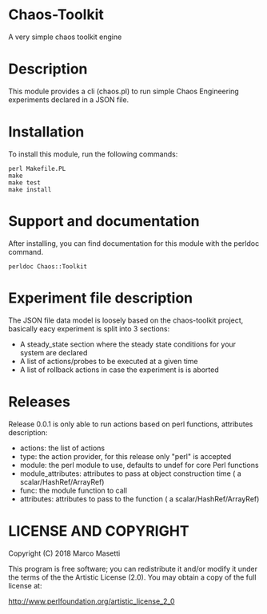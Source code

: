 # Chaos-Toolkit
A very simple chaos toolkit engine

# Description
This module provides a cli (chaos.pl) to run simple Chaos Engineering experiments declared in a JSON file.

# Installation

To install this module, run the following commands:

	perl Makefile.PL
	make
	make test
	make install

# Support and documentation

After installing, you can find documentation for this module with the
perldoc command.

    perldoc Chaos::Toolkit



# Experiment file description
The JSON file data model is loosely based on the chaos-toolkit project, basically eacy experiment is split into 3 sections:

- A steady_state section where the steady state conditions for your system are declared
- A list of actions/probes to be executed at a given time
- A list of rollback actions in case the experiment is is aborted


# Releases
Release 0.0.1 is only able to run actions based on perl functions, attributes description:

-   actions: the list of actions
-   type: the action provider, for this release only "perl" is accepted
-   module: the perl module to use, defaults to undef for core Perl functions
-   module_attributes: attributes to pass at object construction time ( a scalar/HashRef/ArrayRef)
-   func: the module function to call
-   attributes: attributes to pass to the function ( a scalar/HashRef/ArrayRef)



# LICENSE AND COPYRIGHT

Copyright (C) 2018 Marco Masetti

This program is free software; you can redistribute it and/or modify it
under the terms of the the Artistic License (2.0). You may obtain a
copy of the full license at:

http://www.perlfoundation.org/artistic_license_2_0



